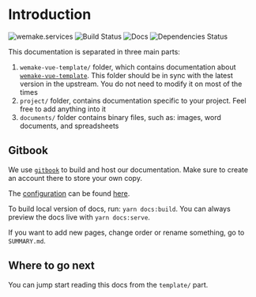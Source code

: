 # Introduction

![wemake.services](https://img.shields.io/badge/style-wemake.services-green.svg?label=&logo=data%3Aimage%2Fpng%3Bbase64%2CiVBORw0KGgoAAAANSUhEUgAAABAAAAAQCAMAAAAoLQ9TAAAABGdBTUEAALGPC%2FxhBQAAAAFzUkdCAK7OHOkAAAAbUExURQAAAAAAAAAAAAAAAAAAAAAAAAAAAAAAAP%2F%2F%2F5TvxDIAAAAIdFJOUwAjRA8xXANAL%2Bv0SAAAADNJREFUGNNjYCAIOJjRBdBFWMkVQeGzcHAwksJnAPPZGOGAASzPzAEHEGVsLExQwE7YswCb7AFZSF3bbAAAAABJRU5ErkJggg%3D%3D) ![Build Status](https://travis-ci.org/wemake-services/wemake-vue-template.svg?branch=master) ![Docs](https://img.shields.io/badge/docs-success-brightgreen.svg) ![Dependencies Status](https://img.shields.io/badge/dependencies-up%20to%20date-brightgreen.svg)

This documentation is separated in three main parts:

1. `wemake-vue-template/` folder, which contains documentation about [`wemake-vue-template`](https://github.com/wemake-services/wemake-vue-template). This folder should be in sync with the latest version in the upstream. You do not need to modify it on most of the times
2. `project/` folder, contains documentation specific to your project. Feel free to add anything into it
3. `documents/` folder contains binary files, such as: images, word documents, and spreadsheets

## Gitbook

We use [`gitbook`](https://github.com/GitbookIO/gitbook) to build and host our documentation. Make sure to create an account there to store your own copy.

The [configuration](https://toolchain.gitbook.com/config.html) can be found [here](https://github.com/wemake-services/wemake-vue-template/blob/master/book.json).

To build local version of docs, run: `yarn docs:build`. You can always preview the docs live with `yarn docs:serve`.

If you want to add new pages, change order or rename something, go to `SUMMARY.md`.

## Where to go next

You can jump start reading this docs from the `template/` part.

